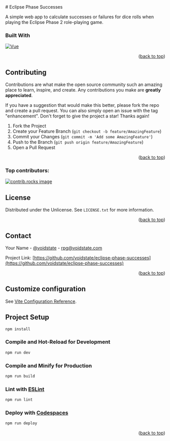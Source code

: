 <div id="readme-top"></a>
# Eclipse Phase Successes

A simple web app to calculate successes or failures for dice rolls when playing the Eclipse Phase 2 role-playing game.

### Built With

[![Vue][Vue.js]][Vue-url]

<p align="right">(<a href="#readme-top">back to top</a>)</p>

<!-- CONTRIBUTING -->
## Contributing

Contributions are what make the open source community such an amazing place to learn, inspire, and create. Any contributions you make are **greatly appreciated**.

If you have a suggestion that would make this better, please fork the repo and create a pull request. You can also simply open an issue with the tag "enhancement".
Don't forget to give the project a star! Thanks again!

1. Fork the Project
2. Create your Feature Branch (`git checkout -b feature/AmazingFeature`)
3. Commit your Changes (`git commit -m 'Add some AmazingFeature'`)
4. Push to the Branch (`git push origin feature/AmazingFeature`)
5. Open a Pull Request

<p align="right">(<a href="#readme-top">back to top</a>)</p>

### Top contributors:

<a href="https://github.com/voidstate/eclipse-phase-successes/graphs/contributors">
  <img src="https://contrib.rocks/image?repo=voidstate/eclipse-phase-successes" alt="contrib.rocks image" />
</a>
 
<!-- LICENSE -->
## License

Distributed under the Unlicense. See `LICENSE.txt` for more information.

<p align="right">(<a href="#readme-top">back to top</a>)</p>

<!-- CONTACT -->
## Contact

Your Name - [@voidstate](https://twitter.com/voidstate) - rpg@voidstate.com

Project Link: [https://github.com/voidstate/eclipse-phase-successes](https://github.com/voidstate/eclipse-phase-successes)

<p align="right">(<a href="#readme-top">back to top</a>)</p>

## Customize configuration

See [Vite Configuration Reference](https://vite.dev/config/).

## Project Setup

```sh
npm install
```

### Compile and Hot-Reload for Development

```sh
npm run dev
```

### Compile and Minify for Production

```sh
npm run build
```

### Lint with [ESLint](https://eslint.org/)

```sh
npm run lint
```

### Deploy with [Codespaces](https://github.com/voidstate/eclipse-phase-successes)

```sh
npm run deploy
```

<p align="right">(<a href="#readme-top">back to top</a>)</p>

<!-- MARKDOWN LINKS & IMAGES -->
<!-- https://www.markdownguide.org/basic-syntax/#reference-style-links -->
<!-- https://www.markdownguide.org/basic-syntax/#reference-style-links -->
[Vue.js]: https://img.shields.io/badge/Vue.js-35495E?style=for-the-badge&logo=vuedotjs&logoColor=4FC08D
[Vue-url]: https://vuejs.org/